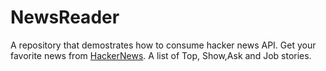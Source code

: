 # NewsReader
A repository that demostrates how to consume hacker news API.
Get your favorite news from [HackerNews](https://github.com/HackerNews/API). A list of Top, Show,Ask and Job stories. 
